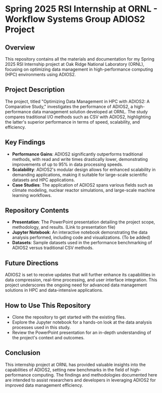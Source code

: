 # Spring 2025 RSI Internship at ORNL - Workflow Systems Group ADIOS2 Project

## Overview
This repository contains all the materials and documentation for my Spring 2025 RSI Internship project at Oak Ridge National Laboratory (ORNL), focusing on optimizing data management in high-performance computing (HPC) environments using ADIOS2.

## Project Description
The project, titled "Optimizing Data Management in HPC with ADIOS2: A Comparative Study," investigates the performance of ADIOS2, a high-performance data management solution developed at ORNL. The study compares traditional I/O methods such as CSV with ADIOS2, highlighting the latter's superior performance in terms of speed, scalability, and efficiency.

## Key Findings
- **Performance Gains**: ADIOS2 significantly outperforms traditional methods, with read and write times drastically lower, demonstrating improvements of up to 95% in data processing speeds.
- **Scalability**: ADIOS2's modular design allows for enhanced scalability in demanding applications, making it suitable for large-scale scientific datasets and HPC applications.
- **Case Studies**: The application of ADIOS2 spans various fields such as climate modeling, nuclear reactor simulations, and large-scale machine learning workflows.

## Repository Contents
- **Presentation**: The PowerPoint presentation detailing the project scope, methodology, and results. (Link to presentation file)
- **Jupyter Notebook**: An interactive notebook demonstrating the data analysis performed, including code and visualizations. (To be added)
- **Datasets**: Sample datasets used in the performance benchmarking of ADIOS2 versus traditional CSV methods.

## Future Directions
ADIOS2 is set to receive updates that will further enhance its capabilities in data compression, real-time processing, and user interface integration. This project underscores the ongoing need for advanced data management solutions in HPC and data-intensive applications.

## How to Use This Repository
- Clone the repository to get started with the existing files.
- Explore the Jupyter notebook for a hands-on look at the data analysis processes used in this study.
- Review the PowerPoint presentation for an in-depth understanding of the project's context and outcomes.

## Conclusion
This internship project at ORNL has provided valuable insights into the capabilities of ADIOS2, setting new benchmarks in the field of high-performance computing. The findings and methodologies documented here are intended to assist researchers and developers in leveraging ADIOS2 for improved data management efficiency.
